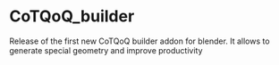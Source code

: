 # CoTQoQ_builder
Release of the first new CoTQoQ builder addon for blender. It allows to generate special geometry and improve productivity
